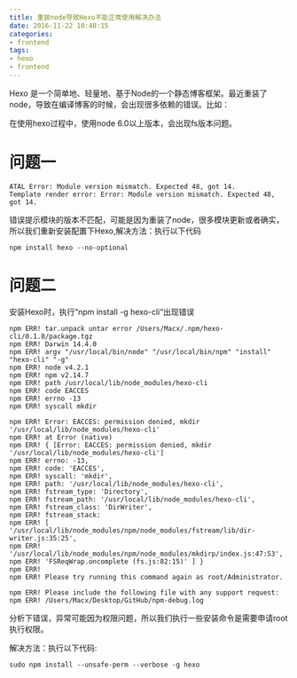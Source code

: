 ```yaml
---
title: 重装node导致Hexo不能正常使用解决办法
date: 2016-11-22 10:40:15
categories:
- frontend
tags:
- hexo
- frontend
---
```


Hexo 是一个简单地、轻量地、基于Node的一个静态博客框架。最近重装了node，导致在编译博客的时候，会出现很多依赖的错误。比如：

在使用hexo过程中，使用node 6.0以上版本，会出现fs版本问题。

# 问题一

```
ATAL Error: Module version mismatch. Expected 48, got 14.
Template render error: Error: Module version mismatch. Expected 48, got 14.
```

错误提示模块的版本不匹配，可能是因为重装了node，很多模块更新或者确实，所以我们重新安装配置下Hexo,解决方法：执行以下代码

```
npm install hexo --no-optional
```

<!-- more -->

# 问题二

安装Hexo时，执行“npm install -g hexo-cli“出现错误

```
npm ERR! tar.unpack untar error /Users/Macx/.npm/hexo-cli/0.1.8/package.tgz
npm ERR! Darwin 14.4.0
npm ERR! argv "/usr/local/bin/node" "/usr/local/bin/npm" "install" "hexo-cli" "-g"
npm ERR! node v4.2.1
npm ERR! npm v2.14.7
npm ERR! path /usr/local/lib/node_modules/hexo-cli
npm ERR! code EACCES
npm ERR! errno -13
npm ERR! syscall mkdir

npm ERR! Error: EACCES: permission denied, mkdir '/usr/local/lib/node_modules/hexo-cli'
npm ERR! at Error (native)
npm ERR! { [Error: EACCES: permission denied, mkdir '/usr/local/lib/node_modules/hexo-cli']
npm ERR! errno: -13,
npm ERR! code: 'EACCES',
npm ERR! syscall: 'mkdir',
npm ERR! path: '/usr/local/lib/node_modules/hexo-cli',
npm ERR! fstream_type: 'Directory',
npm ERR! fstream_path: '/usr/local/lib/node_modules/hexo-cli',
npm ERR! fstream_class: 'DirWriter',
npm ERR! fstream_stack: 
npm ERR! [ '/usr/local/lib/node_modules/npm/node_modules/fstream/lib/dir-writer.js:35:25',
npm ERR! '/usr/local/lib/node_modules/npm/node_modules/mkdirp/index.js:47:53',
npm ERR! 'FSReqWrap.oncomplete (fs.js:82:15)' ] }
npm ERR! 
npm ERR! Please try running this command again as root/Administrator.

npm ERR! Please include the following file with any support request:
npm ERR! /Users/Macx/Desktop/GitHub/npm-debug.log
```


分析下错误，异常可能因为权限问题，所以我们执行一些安装命令是需要申请root执行权限。

解决方法：执行以下代码:


```
sudo npm install --unsafe-perm --verbose -g hexo
```
